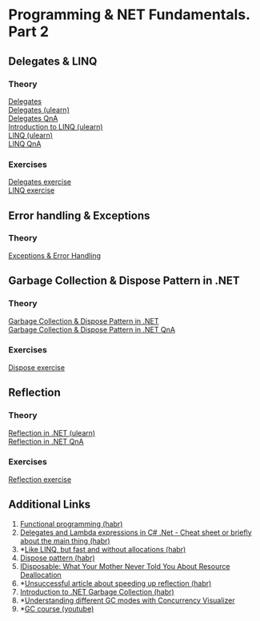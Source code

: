 # Programming & NET Fundamentals. Part 2

## Delegates & LINQ
### Theory 
[Delegates](Delegates.pdf)  
[Delegates (ulearn)](https://ulearn.me/course/basicprogramming2/Postanovka_problemy_139a55f6-8e6a-4178-bccc-a152a5eecea5)  
[Delegates QnA](Delegates%20QnA.md)  
[Introduction to LINQ (ulearn)](https://ulearn.me/course/basicprogramming2/Znakomstvo_s_LINQ_71739f53-a0d0-453c-b9a6-b276b1241d0b)  
[LINQ (ulearn)](https://ulearn.me/course/basicprogramming2/ff3215d3-5cc7-4c28-83b1-77465f570dc8)  
[LINQ QnA](Linq%20QnA.md)  
### Exercises
[Delegates exercise](Delegates.md)  
[LINQ exercise](LINQ.md)  
  
## Error handling & Exceptions
### Theory 
[Exceptions & Error Handling](Exceptions.pdf)
  
## Garbage Collection & Dispose Pattern in .NET
### Theory 
[Garbage Collection & Dispose Pattern in .NET](Garbage%20Collection%20and%20Dispose%20Pattern%20in%20.NET.pdf)  
[Garbage Collection & Dispose Pattern in .NET QnA](Garbage%20Collection%20and%20Dispose%20Pattern%20in%20.NET%20QnA.pdf)
### Exercises
[Dispose exercise](IDisposable.md)  
  
## Reflection
### Theory 
[Reflection in .NET (ulearn)](https://ulearn.me/course/basicprogramming2/Refleksiya_Klass_Type_8386b127-ea69-465d-87ba-24e08df9f6d2)  
[Reflection in .NET QnA](Reflection%20QnA.md)  
### Exercises
[Reflection exercise](Reflection.md)  

## Additional Links

1. [Functional programming (habr)](https://habr.com/ru/post/479238/)
2. [Delegates and Lambda expressions in C# .Net - Cheat sheet or briefly about the main thing (habr)](https://habr.com/ru/post/329886/)
3. *[Like LINQ, but fast and without allocations (habr)](https://habr.com/ru/post/648529/)
4. [Dispose pattern (habr)](https://habr.com/ru/post/129283/)
5. [IDisposable: What Your Mother Never Told You About Resource Deallocation](https://www.codeproject.com/Articles/29534/IDisposable-What-Your-Mother-Never-Told-You-About)
6. *[Unsuccessful article about speeding up reflection (habr)](https://habr.com/ru/post/499562/)
7. [Introduction to .NET Garbage Collection (habr)](https://habr.com/ru/post/590475/)
8. *[Understanding different GC modes with Concurrency Visualizer](https://devblogs.microsoft.com/premier-developer/understanding-different-gc-modes-with-concurrency-visualizer/)
9. *[GC course (youtube)](https://www.youtube.com/watch?v=DVnmGW6964o)
